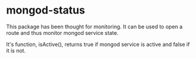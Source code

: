 # mongod-status

This package has been thought for monitoring. It can be used to open a route and thus monitor mongod service state.

It's function, isActive(), returns true if mongod service is active and false if it is not.
